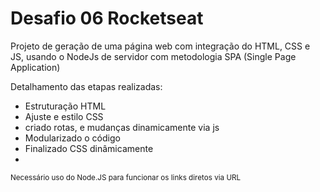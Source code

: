<h1>Desafio 06 Rocketseat</h1>

<p>Projeto de geração de uma página web com integração do HTML, CSS e JS, usando o NodeJs de servidor com metodologia SPA (Single Page Application)<br>

Detalhamento das etapas realizadas:

<ul>
  <li>Estruturação HTML</li>
  <li>Ajuste e estilo CSS</li>
  <li>criado rotas, e mudanças dinamicamente via js</li>
  <li>Modularizado o código</li>
  <li>Finalizado CSS dinâmicamente</li>
  <li></li>
</ul>

<small>Necessário uso do Node.JS para funcionar os links diretos via URL </small>
